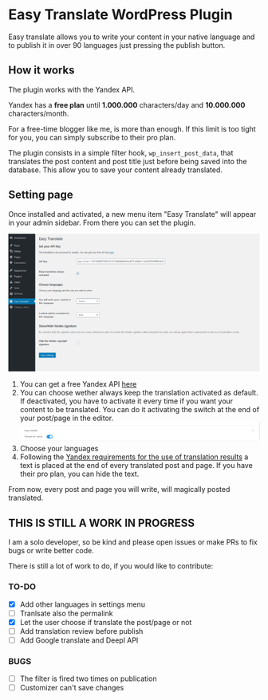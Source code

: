 # Easy Translate WordPress Plugin
Easy translate allows you to write your content in your native language and to publish it in over 90 languages just pressing the publish button.

## How it works
The plugin works with the Yandex API.

Yandex has a **free plan** until **1.000.000** characters/day and **10.000.000** characters/month.

For a free-time blogger like me, is more than enough. If this limit is too tight for you, you can simply subscribe to their pro plan.

The plugin consists in a simple filter hook, `wp_insert_post_data`, that translates the post content and post title just before being saved into the database. This allow you to save your content already translated.

## Setting page
Once installed and activated, a new menu item "Easy Translate" will appear in your admin sidebar.
From there you can set the plugin.

![setting page of easy translate](./screenshots/menu_settings.png)

1. You can get a free Yandex API [here](https://translate.yandex.com/developers/keys)
2. You can choose wether always keep the translation activated as default. If deactivated, you have to activate it every time if you want your content to be translated. You can do it activating the switch at the end of your post/page in the editor.![switch in editor page](./screenshots/switch_editor.png)
3. Choose your languages
4. Following the [Yandex requirements for the use of translation results](https://tech.yandex.com/translate/doc/dg/concepts/design-requirements-docpage/) a text is placed at the end of every translated post and page. If you have their pro plan, you can hide the text.

From now, every post and page you will write, will magically posted translated.

## THIS IS STILL A WORK IN PROGRESS
I am a solo developer, so be kind and please open issues or make PRs to fix bugs or write better code.

There is still a lot of work to do, if you would like to contribute:

### TO-DO
- [x] Add other languages in settings menu
- [ ] Tranlsate also the permalink
- [x] Let the user choose if translate the post/page or not
- [ ] Add translation review before publish
- [ ] Add Google translate and Deepl API

### BUGS
- [ ] The filter is fired two times on publication
- [ ] Customizer can't save changes
